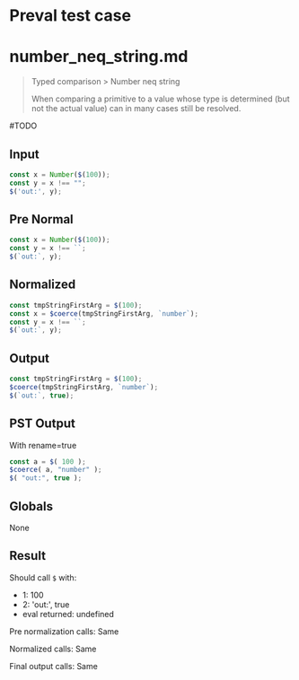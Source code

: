 # Preval test case

# number_neq_string.md

> Typed comparison > Number neq string
>
> When comparing a primitive to a value whose type is determined (but not the actual value) can in many cases still be resolved.

#TODO

## Input

`````js filename=intro
const x = Number($(100));
const y = x !== "";
$('out:', y);
`````

## Pre Normal

`````js filename=intro
const x = Number($(100));
const y = x !== ``;
$(`out:`, y);
`````

## Normalized

`````js filename=intro
const tmpStringFirstArg = $(100);
const x = $coerce(tmpStringFirstArg, `number`);
const y = x !== ``;
$(`out:`, y);
`````

## Output

`````js filename=intro
const tmpStringFirstArg = $(100);
$coerce(tmpStringFirstArg, `number`);
$(`out:`, true);
`````

## PST Output

With rename=true

`````js filename=intro
const a = $( 100 );
$coerce( a, "number" );
$( "out:", true );
`````

## Globals

None

## Result

Should call `$` with:
 - 1: 100
 - 2: 'out:', true
 - eval returned: undefined

Pre normalization calls: Same

Normalized calls: Same

Final output calls: Same
